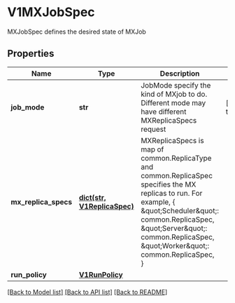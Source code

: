 # V1MXJobSpec

MXJobSpec defines the desired state of MXJob
## Properties
Name | Type | Description | Notes
------------ | ------------- | ------------- | -------------
**job_mode** | **str** | JobMode specify the kind of MXjob to do. Different mode may have different MXReplicaSpecs request | [default to '']
**mx_replica_specs** | [**dict(str, V1ReplicaSpec)**](V1ReplicaSpec.md) | MXReplicaSpecs is map of common.ReplicaType and common.ReplicaSpec specifies the MX replicas to run. For example,   {     \&quot;Scheduler\&quot;: common.ReplicaSpec,     \&quot;Server\&quot;: common.ReplicaSpec,     \&quot;Worker\&quot;: common.ReplicaSpec,   } | 
**run_policy** | [**V1RunPolicy**](V1RunPolicy.md) |  | 

[[Back to Model list]](../README.md#documentation-for-models) [[Back to API list]](../README.md#documentation-for-api-endpoints) [[Back to README]](../README.md)


